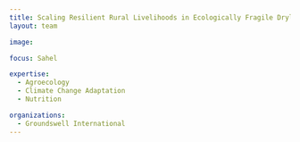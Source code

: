 ```yaml
---
title: Scaling Resilient Rural Livelihoods in Ecologically Fragile Drylands of the Sahel
layout: team

image: 

focus: Sahel

expertise:
  - Agroecology
  - Climate Change Adaptation
  - Nutrition 

organizations:
  - Groundswell International
---
```

